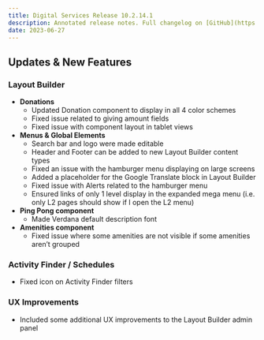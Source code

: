 ```yaml
---
title: Digital Services Release 10.2.14.1
description: Annotated release notes. Full changelog on [GitHub](https://github.com/YCloudYUSA/yusaopeny/releases/tag/10.2.14.1)
date: 2023-06-27
---
```


## Updates & New Features

### Layout Builder

*   **Donations**
    *   Updated Donation component to display in all 4 color schemes
    *   Fixed issue related to giving amount fields
    *   Fixed issue with component layout in tablet views
*   **Menus & Global Elements**
    *   Search bar and logo were made editable
    *   Header and Footer can be added to new Layout Builder content types
    *   Fixed an issue with the hamburger menu displaying on large screens
    *   Added a placeholder for the Google Translate block in Layout Builder
    *   Fixed issue with Alerts related to the hamburger menu
    *   Ensured links of only 1 level display in the expanded mega menu (i.e. only L2 pages should show if I open the L2 menu)
*   **Ping Pong component**
    *   Made Verdana default description font
*   **Amenities component**
    *   Fixed issue where some amenities are not visible if some amenities aren’t grouped

### Activity Finder / Schedules

*   Fixed icon on Activity Finder filters

### UX Improvements

*   Included some additional UX improvements to the Layout Builder admin panel
